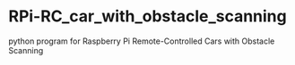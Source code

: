 # RPi-RC_car_with_obstacle_scanning
python program for Raspberry Pi Remote-Controlled Cars with Obstacle Scanning
